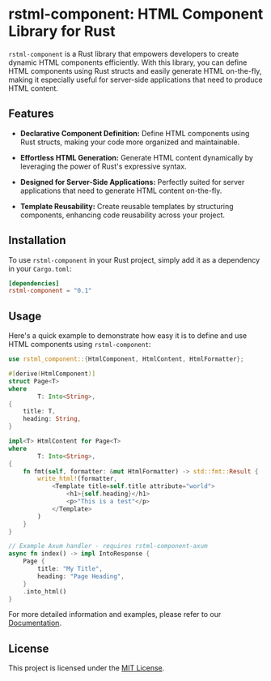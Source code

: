 # rstml-component: HTML Component Library for Rust

`rstml-component` is a Rust library that empowers developers to create dynamic HTML components efficiently. With this library, you can define HTML components using Rust structs and easily generate HTML on-the-fly, making it especially useful for server-side applications that need to produce HTML content.

## Features

- **Declarative Component Definition:** Define HTML components using Rust structs, making your code more organized and maintainable.

- **Effortless HTML Generation:** Generate HTML content dynamically by leveraging the power of Rust's expressive syntax.

- **Designed for Server-Side Applications:** Perfectly suited for server applications that need to generate HTML content on-the-fly.

- **Template Reusability:** Create reusable templates by structuring components, enhancing code reusability across your project.

## Installation

To use `rstml-component` in your Rust project, simply add it as a dependency in your `Cargo.toml`:

```toml
[dependencies]
rstml-component = "0.1"
```

## Usage

Here's a quick example to demonstrate how easy it is to define and use HTML components using `rstml-component`:

```rust
use rstml_component::{HtmlComponent, HtmlContent, HtmlFormatter};

#[derive(HtmlComponent)]
struct Page<T>
where
		T: Into<String>,
{
	title: T,
	heading: String,
}

impl<T> HtmlContent for Page<T>
where
		T: Into<String>,
{
	fn fmt(self, formatter: &mut HtmlFormatter) -> std::fmt::Result {
		write_html!(formatter,
			<Template title=self.title attribute="world">
				<h1>{self.heading}</h1>
				<p>"This is a test"</p>
			</Template>
		)
	}
}

// Example Axum handler - requires rstml-component-axum
async fn index() -> impl IntoResponse {
	Page {
		title: "My Title",
		heading: "Page Heading",
	}
	.into_html()
}
```

For more detailed information and examples, please refer to our [Documentation](https://https://docs.rs/rstml-component).

<!-- ## Contributing

We welcome contributions from the community! If you have suggestions, bug reports, or would like to contribute code, please follow our [Contribution Guidelines](CONTRIBUTING.md). -->

## License

This project is licensed under the [MIT License](LICENSE).
